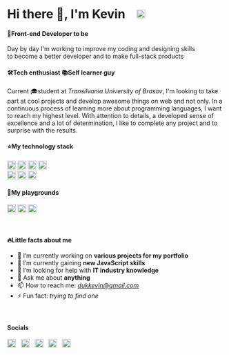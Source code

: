 # Hi there 👋, I'm Kevin &nbsp;&nbsp; <a href="https://www.linkedin.com/in/dkevin/" target="_blank"><img src='https://img.shields.io/static/v1?message=LINKEDIN&logo=linkedin&labelColor=222222&color=0A66C2&logoColor=fff&label=%20' alt='github' height='20'></a>
#### :baby:Front-end Developer to be
Day by day I'm working to improve my coding and designing skills <br> to become a better developer and to make full-stack products
#### 🛠Tech enthusiast :books:Self learner guy
Current :mortar_board:student at *Transilvania University of Brasov*, I'm looking to take part at cool projects and develop awesome things on web and not only. In a continuous process of learning more about programming languages, I want to reach my highest level. With attention to details, a developed sense of excellence and a lot of determination, I like to complete any project and to surprise with the results.
&nbsp;
&nbsp; 
#### :star:My technology stack
<img src='https://img.shields.io/static/v1?message=HTML5&logo=html5&labelColor=222222&color=E34F26&logoColor=fff&label=%20' alt='github' height='20'> <img src='https://img.shields.io/static/v1?message=CSS3&logo=css3&labelColor=222222&color=1572B6&logoColor=fff&label=%20' alt='github' height='20'> <img src='https://img.shields.io/static/v1?message=Javascript&logo=javascript&labelColor=222222&color=ffe744&logoColor=fff&label=%20' alt='github' height='20'> <img src='https://img.shields.io/static/v1?message=BOOTSTRAP&logo=bootstrap&labelColor=222222&color=7952B3&logoColor=fff&label=%20' alt='github' height='20'>
<br>
<img src='https://img.shields.io/static/v1?message=VS%20CODE&logo=visualstudiocode&labelColor=222222&color=007ACC&logoColor=fff&label=%20' alt='github' height='20'> <img src='https://img.shields.io/static/v1?message=GITHUB&logo=github&labelColor=222222&color=181717&logoColor=fff&label=%20' alt='github' height='20'> <img src='https://img.shields.io/static/v1?message=FIGMA&logo=figma&labelColor=222222&color=F24E1E&logoColor=fff&label=%20' alt='github' height='20'>
&nbsp;  
#### :tada:My playgrounds
<a href="https://codepen.io/dukkevin" target="_blank"><img src='https://img.shields.io/static/v1?message=CODEPEN&logo=codepen&labelColor=222222&color=000000&logoColor=fff&label=%20' alt='codepen' height='20'></a> <a href="https://dribbble.com/dkevin" target="_blank"><img src='https://img.shields.io/static/v1?message=DRIBBBLE&logo=dribbble&labelColor=222222&color=EA4C89&logoColor=fff&label=%20' alt='dribbble' height='20'></a> <a href="https://www.behance.net/dkevin" target="_blank"><img src='https://img.shields.io/static/v1?message=BEHANCE&logo=behance&labelColor=222222&color=1769FF&logoColor=fff&label=%20' alt='behance' height='20'></a><br>

&nbsp;
&nbsp;

#### :fire:Little facts about me
- 🔭 I’m currently working on **various projects for my portfolio** 
- 🌱 I’m currently gaining **new JavaScript skills**
- 🤔 I’m looking for help with **IT industry knowledge**
- 💬 Ask me about **anything**
- 📫 How to reach me: *dukkevin@gmail.com* 
- ⚡ Fun fact: *trying to find one*

&nbsp;
&nbsp;

#### Socials
[<img src='https://cdn.jsdelivr.net/npm/simple-icons@3.0.1/icons/linkedin.svg' alt='linkedin' height='20'>](https://www.linkedin.com/in/dkevin/) &nbsp; [<img src='https://cdn.jsdelivr.net/npm/simple-icons@3.0.1/icons/facebook.svg' alt='facebook' height='20'>](https://www.facebook.com/https://www.facebook.com/dukkevin/) &nbsp; [<img src='https://cdn.jsdelivr.net/npm/simple-icons@3.0.1/icons/codepen.svg' alt='codepen' height='20'>](https://codepen.io/https://codepen.io/dukkevin) &nbsp; [<img src='https://cdn.jsdelivr.net/npm/simple-icons@3.0.1/icons/dribbble.svg' alt='dribbble' height='20'>](https://dribbble.com/dkevin) &nbsp; [<img src='https://cdn.jsdelivr.net/npm/simple-icons@3.0.1/icons/behance.svg' alt='behance' height='20'>](https://www.behance.net/dkevin)

